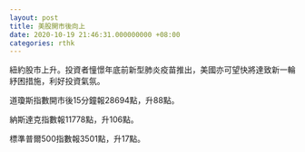 ```yaml
---
layout: post
title: 美股開市後向上
date: 2020-10-19 21:46:31.000000000 +08:00
categories: rthk
---
```


紐約股市上升。投資者憧憬年底前新型肺炎疫苗推出，美國亦可望快將達致新一輪紓困措施，利好投資氣氛。

道瓊斯指數開市後15分鐘報28694點，升88點。

納斯達克指數報11778點，升106點。

標準普爾500指數報3501點，升17點。
